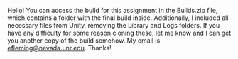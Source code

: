 Hello! You can access the build for this assignment in the Builds.zip file, which contains a folder with the final build inside. Additionally, I included all necessary files from Unity, removing the Library and Logs folders. If you have any difficulty for some reason cloning these, let me know and I can get you another copy of the build somehow. My email is efleming@nevada.unr.edu. Thanks!
